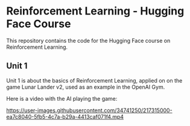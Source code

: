 # Reinforcement Learning - Hugging Face Course

This repository contains the code for the Hugging Face course on Reinforcement
Learning.

## Unit 1

Unit 1 is about the basics of Reinforcement Learning, applied on on the game
Lunar Lander v2, used as an example in the OpenAI Gym.

Here is a video with the AI playing the game:

https://user-images.githubusercontent.com/34741250/217315000-ea7c8040-5fb5-4c7a-b29a-4413caf071f4.mp4